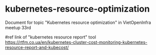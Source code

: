 # kubernetes-resource-optimization
Document for topic "Kubernetes resource optimization" in VietOpenInfra meetup 33rd

#ref link of "kubernetes resource report" tool
https://rtfm.co.ua/en/kubernetes-cluster-cost-monitoring-kubernetes-resource-report-and-kubecost/
